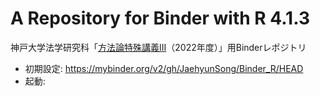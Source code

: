 # A Repository for Binder with R 4.1.3

神戸大学法学研究科「[方法論特殊講義III](https://www.jaysong.net/kobe-ci/)（2022年度）」用Binderレポジトリ


* 初期設定: <https://mybinder.org/v2/gh/JaehyunSong/Binder_R/HEAD>
* 起動: 
